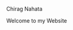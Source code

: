 
<html>
<head>
<script> data-ad-client="ca-pub-9381163373943682" async src="https://pagead2.googlesyndication.com/pagead/js/adsbygoogle.js"></script>
<meta http-equiv="Content-Type" content="text/html; charset=iso-8859-1" />
<title>Untitled Document</title>
</head>

<body>
<p>Chirag Nahata</p>
<p>Welcome to my Website </p>
</body>
</html>
